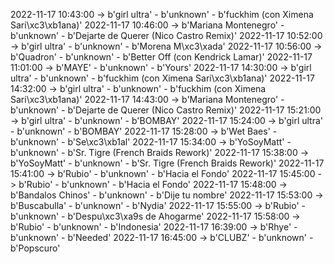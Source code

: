 2022-11-17 10:43:00 -> b'girl ultra' - b'unknown' - b'fuckhim (con Ximena Sari\xc3\xb1ana)'
2022-11-17 10:46:00 -> b'Mariana Montenegro' - b'unknown' - b'Dejarte de Querer (Nico Castro Remix)'
2022-11-17 10:52:00 -> b'girl ultra' - b'unknown' - b'Morena M\xc3\xada'
2022-11-17 10:56:00 -> b'Quadron' - b'unknown' - b'Better Off (con Kendrick Lamar)'
2022-11-17 11:01:00 -> b'MAYE' - b'unknown' - b'Yours'
2022-11-17 14:30:00 -> b'girl ultra' - b'unknown' - b'fuckhim (con Ximena Sari\xc3\xb1ana)'
2022-11-17 14:32:00 -> b'girl ultra' - b'unknown' - b'fuckhim (con Ximena Sari\xc3\xb1ana)'
2022-11-17 14:43:00 -> b'Mariana Montenegro' - b'unknown' - b'Dejarte de Querer (Nico Castro Remix)'
2022-11-17 15:21:00 -> b'girl ultra' - b'unknown' - b'BOMBAY'
2022-11-17 15:24:00 -> b'girl ultra' - b'unknown' - b'BOMBAY'
2022-11-17 15:28:00 -> b'Wet Baes' - b'unknown' - b'Se\xc3\xb1al'
2022-11-17 15:34:00 -> b'YoSoyMatt' - b'unknown' - b'Sr. Tigre (French Braids Rework)'
2022-11-17 15:38:00 -> b'YoSoyMatt' - b'unknown' - b'Sr. Tigre (French Braids Rework)'
2022-11-17 15:41:00 -> b'Rubio' - b'unknown' - b'Hacia el Fondo'
2022-11-17 15:45:00 -> b'Rubio' - b'unknown' - b'Hacia el Fondo'
2022-11-17 15:48:00 -> b'Bandalos Chinos' - b'unknown' - b'Dije tu nombre'
2022-11-17 15:53:00 -> b'Buscabulla' - b'unknown' - b'Nydia'
2022-11-17 15:55:00 -> b'Rubio' - b'unknown' - b'Despu\xc3\xa9s de Ahogarme'
2022-11-17 15:58:00 -> b'Rubio' - b'unknown' - b'Indonesia'
2022-11-17 16:39:00 -> b'Rhye' - b'unknown' - b'Needed'
2022-11-17 16:45:00 -> b'CLUBZ' - b'unknown' - b'Popscuro'
